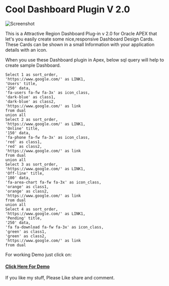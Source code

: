 # Cool Dashboard Plugin V 2.0

![Screenshot](https://raw.githubusercontent.com/sattuvirus/Cool-Dashboard-Plugin-V-2.0/master/screenshot.gif)

This is a Attractive Region Dashboard Plug-in v 2.0 for Oracle APEX that let's you easily create some nice,responsive Dashboard Design Cards. These Cards can be shown in a small Information with your application details with an icon.

When you use these Dashboard plugin in Apex, below sql query will help to create sample Dashboard.
```
Select 1 as sort_order,
'https://www.google.com/' as LINK1,
'Users' title,
'250' data,
'fa-users fa-fw fa-3x' as icon_class,
'dark-blue' as class1,
'dark-blue' as class2,
'https://www.google.com/' as link
from dual
union all
Select 2 as sort_order,
'https://www.google.com/' as LINK1,
'Online' title,
'150' data,
'fa-phone fa-fw fa-3x' as icon_class,
'red' as class1,
'red' as class2,
'https://www.google.com/' as link
from dual
union all
Select 3 as sort_order,
'https://www.google.com/' as LINK1,
'Off-line' title,
'100' data,
'fa-area-chart fa-fw fa-3x' as icon_class,
'orange' as class1,
'orange' as class2,
'https://www.google.com/' as link
from dual
union all
Select 4 as sort_order,
'https://www.google.com/' as LINK1,
'Pending' title,
'250' data,
'fa fa-download fa-fw fa-3x' as icon_class,
'green' as class1,
'green' as class2,
'https://www.google.com/' as link
from dual
```	
For working Demo just click on:
<a href ="https://apex.oracle.com/pls/apex/f?p=140847:5"> <h4>Click Here For Demo</h4></a>

If you like my stuff, Please Like share and comment.

